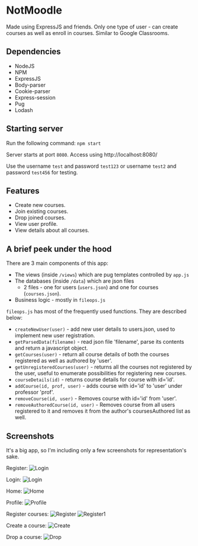  # NotMoodle
 Made using ExpressJS and friends.
 Only one type of user - can create courses as well as enroll in courses. Similar to Google Classrooms.
 ## Dependencies
 - NodeJS
 - NPM
 - ExpressJS
 - Body-parser
 - Cookie-parser
 - Express-session
 - Pug
 - Lodash
 
 ## Starting server
 Run the following command:
 ```npm start```
 
 Server starts at port ```8080```. Access using http://localhost:8080/
 
 Use the username ```test``` and password ```test123``` or username ```test2``` and password ```test456``` for testing.
 
 ## Features
 - Create new courses.
 - Join existing courses.
 - Drop joined courses.
 - View user profile.
 - View details about all courses.
 
 ## A brief peek under the hood
 There are 3 main components of this app:
 - The views (inside ```/views```) which are pug templates controlled by ```app.js```
 - The databases (inside ```/data```) which are json files
    - 2 files - one for users (```users.json```) and one for courses (```courses.json```). 
 - Business logic - mostly in ```fileops.js```
 
 ```fileops.js``` has most of the frequently used functions. They are described below:
 
 - ```createNewUser(user)``` - add new user details to users.json, used to implement new user registration.
 - ```getParsedData(filename)``` - read json file 'filename', parse its contents and return a javascript object.
 - ```getCourses(user)``` - return all course details of both the courses registered as well as authored by 'user'.
 - ```getUnregisteredCourses(user)``` - returns all the courses not registered by the user, useful to enumerate possibilities for registering new courses.
 - ```courseDetails(id)``` - returns course details for course with id='id'.
 - ```addCourse(id, prof, user)``` - adds course with id='id' to 'user' under professor 'prof'.
 - ```removeCourse(id, user)``` - Removes course with id='id' from 'user'.
 - ```removeAuthoredCourse(id, user)``` - Removes course from all users registered to it and removes it from the author's coursesAuthored list as well.
 
 ## Screenshots
 It's a big app, so I'm including only a few screenshots for representation's sake.

 Register:
 ![Login](/screenshots/Register_user.png)
 
 Login:
 ![Login](/screenshots/Login.png)
 
 Home:
 ![Home](/screenshots/Home.png)
 
 Profile:
 ![Profile](/screenshots/Profile.png)
 
 Register courses:
 ![Register](/screenshots/Register.png)
 ![Register1](/screenshots/Register1.png)
 
 Create a course:
 ![Create](/screenshots/Create.png)
 
 Drop a course:
 ![Drop](/screenshots/Drop.png)
